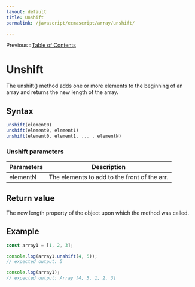 ```yaml
---
layout: default
title: Unshift
permalink: /javascript/ecmascript/array/unshift/

---
```


Previous : [Table of Contents](./index.md)


# Unshift

The unshift() method adds one or more elements to the beginning of an array and returns the new length of the array.


## Syntax

```javascript
unshift(element0)
unshift(element0, element1)
unshift(element0, element1, ... , elementN)
```

### Unshift parameters
| Parameters | Description |
| ---------- | ----------- |
| elementN | The elements to add to the front of the arr. |


## Return value

The new length property of the object upon which the method was called.


## Example

```javascript
const array1 = [1, 2, 3];

console.log(array1.unshift(4, 5));
// expected output: 5

console.log(array1);
// expected output: Array [4, 5, 1, 2, 3]
```